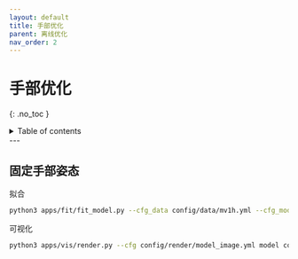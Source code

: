 ```yaml
---
layout: default
title: 手部优化
parent: 离线优化
nav_order: 2
---
```


# 手部优化
{: .no_toc }

<details close markdown="block">
  <summary>
    Table of contents
  </summary>
  {: .text-delta }
1. TOC
{:toc}
</details>
---

## 固定手部姿态

拟合

```bash
python3 apps/fit/fit_model.py --cfg_data config/data/mv1h.yml --cfg_model config/model/smplh_male_full.yml --cfg_exp config/multistage/fixhand.yml --out ${out} --opt_data k2d ${data}/annots camera ${data}
```

可视化

```bash
python3 apps/vis/render.py --cfg config/render/model_image.yml model config/model/smplh_male_full.yml images ${data} camera ${data} result ${out}/smpl out ${out}/mesh
```